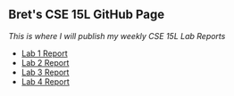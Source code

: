 ## Bret's CSE 15L GitHub Page
*This is where I will publish my weekly CSE 15L Lab Reports*

* [Lab 1 Report](/lab1-report.md)
* [Lab 2 Report](/lab2-report.md)
* [Lab 3 Report](/lab3-report.md)
* [Lab 4 Report](https://bretdubois.github.io/cse15l-lab-reports/lab4-report)
